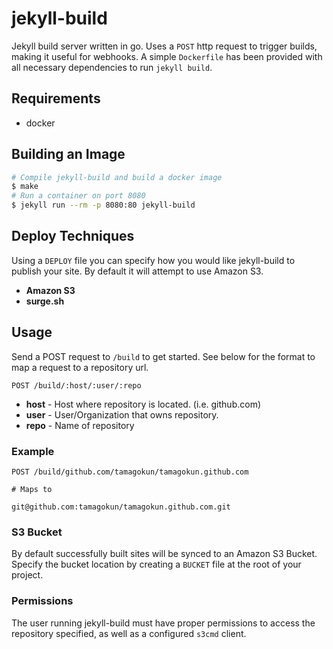jekyll-build
============

Jekyll build server written in go. Uses a `POST` http request to trigger builds, making it useful for webhooks. A simple `Dockerfile` has been provided with all necessary dependencies to run `jekyll build`.

Requirements
----

* docker

Building an Image
----------------

```bash
# Compile jekyll-build and build a docker image
$ make
# Run a container on port 8080
$ jekyll run --rm -p 8080:80 jekyll-build
```

Deploy Techniques
-----------------

Using a `DEPLOY` file you can specify how you would like jekyll-build to publish your site. By default it will attempt to use Amazon S3.

* __Amazon S3__
* __surge.sh__

Usage
----

Send a POST request to `/build` to get started. See below for the format to map a request to a repository url.

`POST /build/:host/:user/:repo`

* __host__ - Host where repository is located. (i.e. github.com)
* __user__ - User/Organization that owns repository.
* __repo__ - Name of repository

### Example

```
POST /build/github.com/tamagokun/tamagokun.github.com

# Maps to

git@github.com:tamagokun/tamagokun.github.com.git
```

### S3 Bucket

By default successfully built sites will be synced to an Amazon S3 Bucket. Specify the bucket location by creating a `BUCKET` file at the root of your project.

### Permissions

The user running jekyll-build must have proper permissions to access the repository specified, as well as a configured `s3cmd` client.
